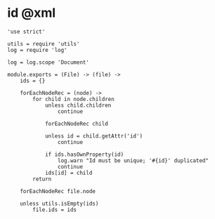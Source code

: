 id @xml
=======

	'use strict'

	utils = require 'utils'
	log = require 'log'

	log = log.scope 'Document'

	module.exports = (File) -> (file) ->
		ids = {}

		forEachNodeRec = (node) ->
			for child in node.children
				unless child.children
					continue

				forEachNodeRec child

				unless id = child.getAttr('id')
					continue

				if ids.hasOwnProperty(id)
					log.warn "Id must be unique; '#{id}' duplicated"
					continue
				ids[id] = child
			return

		forEachNodeRec file.node

		unless utils.isEmpty(ids)
			file.ids = ids
